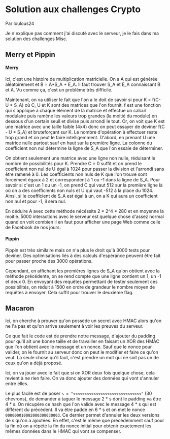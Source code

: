 # Solution aux challenges Crypto
Par loulous24

Je n'explique pas comment j'ai discuté avec le serveur, je le fais dans ma solution des challenges Misc.

## Merry et Pippin

#### Merry

Ici, c'est une histoire de multiplication matricielle. On a A qui est générée aléatoirement et B = A*S_A + E_A. Il faut trouver S_A et E_A connaissant B et A. Vu comme ça, c'est un problème très difficile.

Maintenant, on va utiliser le fait que l'on a le doit de savoir si pour K = f(C- U * S_A) où C, U et K sont des matrices que l'on fournit. f est une fonction qui s'applique à chaque élément de la matrice et effectue un calcul modulaire puis ramène les valeurs trop grandes (la moitié du module) en dessous d'un certain seuil  et divise puis arrondi le tout. Or, on voit que K est une matrice avec une taille faible (4x4) donc on peut essayer de deviner f(C - U * S_A) et bruteforçant sur K. Le nombre d'opération à effectuer reste trop grand et on peut le faire intelligemment. D'abord, en prenant U une matrice nulle partout sauf en haut sur la première ligne. La colonne du coefficient non nul détermine la ligne de S_A que l'on essaie de déterminer.

On obtient seulement une matrice avec une ligne non nulle, réduisant le nombre de possibilités pour K. Prendre C = 0 suffit et on prend le coefficient non nul de U égal à 1024 pour passer la division et l'arrondi sans être ramené à 0. Les coefficients non nuls de K que l'on trouve sont forcément égaux à 2 et correspondent à 1 ou -1 dans la ligne de S_A. Pour savoir si c'est un 1 ou un -1, on prend C qui vaut 512 sur la première ligne là où on a des coefficients non nuls et U qui vaut -512 à la place du 1024. Ainsi, si le coefficient de S_A est égal à un, on a K qui aura un coefficient non nul et pour -1, il sera nul.

En déduire A avec cette méthode nécéssite 2 * 2^4 * 280 et en moyenne la moitié. 5000 interactions avec le serveur est quelque chose d'assez normal quand on voit combien il en faut pour afficher une page Web comme celle de Facebook de nos jours.

#### Pippin

Pippin est très similaire mais on n'a plus le droit qu'à 3000 tests pour deviner. Des optimisations liés à des calculs d'espérance peuvent être fait pour passer proche des 3000 opérations.

Cependant, en affichant les premières lignes de S_A qu'on obtient avec la méthode précédente, on se rend compte que une ligne contient un 1, un -1 et deux 0. En envoyant des requêtes permettant de tester seulement ces possibilités, on réduit à 1500 en ordre de grandeur le nombre moyen de requêtes à envoyer. Cela suffit pour trouver le deuxième flag.

## Macaron

Ici, on cherche à prouver qu'on possède un secret avec HMAC alors qu'on ne l'a pas et qu'on arrive seulement à voir les preuves du serveur.

Ce que fait le code est de prendre notre message, d'ajouter du padding pour qu'il ait une bonne taille et de travailler en faisant un XOR des HMAC que l'on obtient avec le message et un nonce. Sauf que le nonce pour valider, on le fournit au serveur donc on peut le modifier et faire ce qu'on veut. La seule chose qu'il faut, c'est prendre un mot qui ne soit pas un de ceux qu'on a déjà proposé.

Ici, on va jouer avec le fait que si on XOR deux fois quelque chose, cela revient à ne rien faire. On va donc ajouter des données qui vont s'annuler entre elles.

Le plus facile est de poser `s = "<<<<<<<<<<<<<<<<<<<<<<<<<<<<<<"` (30 chevrons), de demander à taguer le message 2 * s dont le padding va être 4 * s. On récupère ce hash que l'on valide avec le message 4 * s qui est différent du précédent. Il va être paddé en 6 * s et on met le nonce `000000010002000300030003`. Ce dernier permet d'annuler les deux versions de s qu'on a ajoutées. En effet, c'est le même que précédemment sauf pour la fin où on a répété la fin du nonce initial pour obtenir exactement les mêmes données dans le HMAC qui vont se compenser.
